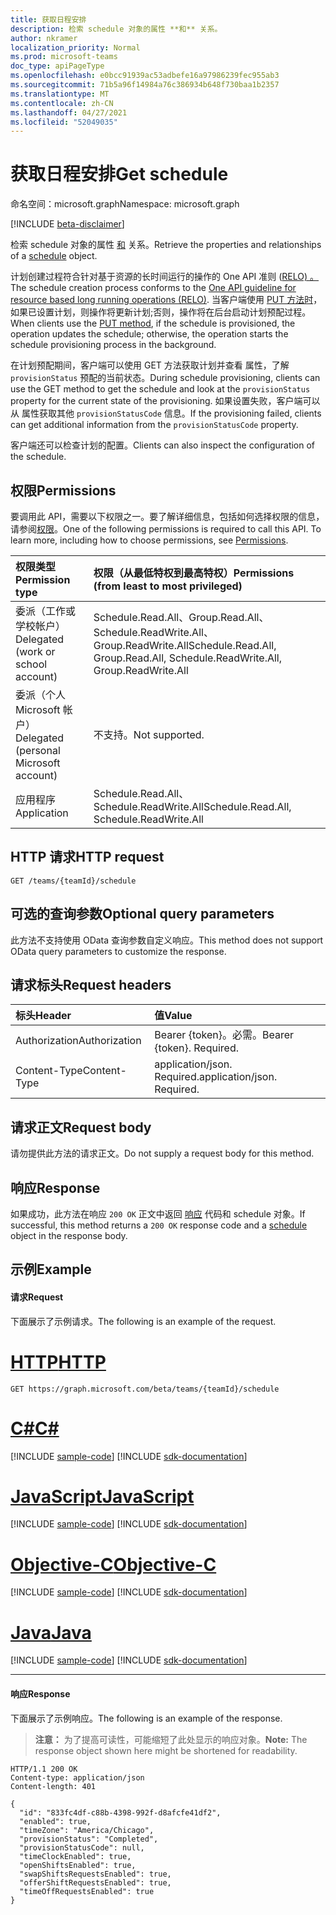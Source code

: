 ```yaml
---
title: 获取日程安排
description: 检索 schedule 对象的属性 **和** 关系。
author: nkramer
localization_priority: Normal
ms.prod: microsoft-teams
doc_type: apiPageType
ms.openlocfilehash: e0bcc91939ac53adbefe16a97986239fec955ab3
ms.sourcegitcommit: 71b5a96f14984a76c386934b648f730baa1b2357
ms.translationtype: MT
ms.contentlocale: zh-CN
ms.lasthandoff: 04/27/2021
ms.locfileid: "52049035"
---
```

# <a name="get-schedule"></a><span data-ttu-id="cb7d9-103">获取日程安排</span><span class="sxs-lookup"><span data-stu-id="cb7d9-103">Get schedule</span></span>

<span data-ttu-id="cb7d9-104">命名空间：microsoft.graph</span><span class="sxs-lookup"><span data-stu-id="cb7d9-104">Namespace: microsoft.graph</span></span>

[!INCLUDE [beta-disclaimer](../../includes/beta-disclaimer.md)]

<span data-ttu-id="cb7d9-105">检索 schedule 对象的属性 [和](../resources/schedule.md) 关系。</span><span class="sxs-lookup"><span data-stu-id="cb7d9-105">Retrieve the properties and relationships of a [schedule](../resources/schedule.md) object.</span></span>

<span data-ttu-id="cb7d9-106">计划创建过程符合针对基于资源的长时间运行的操作的 One API 准则 ([RELO) 。 ](https://github.com/Microsoft/api-guidelines/blob/master/Guidelines.md#131-resource-based-long-running-operations-relo)</span><span class="sxs-lookup"><span data-stu-id="cb7d9-106">The schedule creation process conforms to the [One API guideline for resource based long running operations (RELO)](https://github.com/Microsoft/api-guidelines/blob/master/Guidelines.md#131-resource-based-long-running-operations-relo).</span></span>
<span data-ttu-id="cb7d9-107">当客户端使用 [PUT 方法时](team-put-schedule.md)，如果已设置计划，则操作将更新计划;否则，操作将在后台启动计划预配过程。</span><span class="sxs-lookup"><span data-stu-id="cb7d9-107">When clients use the [PUT method](team-put-schedule.md), if the schedule is provisioned, the operation updates the schedule; otherwise, the operation starts the schedule provisioning process in the background.</span></span>

<span data-ttu-id="cb7d9-108">在计划预配期间，客户端可以使用 GET 方法获取计划并查看 属性，了解 `provisionStatus` 预配的当前状态。</span><span class="sxs-lookup"><span data-stu-id="cb7d9-108">During schedule provisioning, clients can use the GET method to get the schedule and look at the `provisionStatus` property for the current state of the provisioning.</span></span> <span data-ttu-id="cb7d9-109">如果设置失败，客户端可以从 属性获取其他 `provisionStatusCode` 信息。</span><span class="sxs-lookup"><span data-stu-id="cb7d9-109">If the provisioning failed, clients can get additional information from the `provisionStatusCode` property.</span></span>

<span data-ttu-id="cb7d9-110">客户端还可以检查计划的配置。</span><span class="sxs-lookup"><span data-stu-id="cb7d9-110">Clients can also inspect the configuration of the schedule.</span></span>

## <a name="permissions"></a><span data-ttu-id="cb7d9-111">权限</span><span class="sxs-lookup"><span data-stu-id="cb7d9-111">Permissions</span></span>

<span data-ttu-id="cb7d9-p103">要调用此 API，需要以下权限之一。要了解详细信息，包括如何选择权限的信息，请参阅[权限](/graph/permissions-reference)。</span><span class="sxs-lookup"><span data-stu-id="cb7d9-p103">One of the following permissions is required to call this API. To learn more, including how to choose permissions, see [Permissions](/graph/permissions-reference).</span></span>

|<span data-ttu-id="cb7d9-114">权限类型</span><span class="sxs-lookup"><span data-stu-id="cb7d9-114">Permission type</span></span>      | <span data-ttu-id="cb7d9-115">权限（从最低特权到最高特权）</span><span class="sxs-lookup"><span data-stu-id="cb7d9-115">Permissions (from least to most privileged)</span></span>              |
|:--------------------|:---------------------------------------------------------|
|<span data-ttu-id="cb7d9-116">委派（工作或学校帐户）</span><span class="sxs-lookup"><span data-stu-id="cb7d9-116">Delegated (work or school account)</span></span> | <span data-ttu-id="cb7d9-117">Schedule.Read.All、Group.Read.All、Schedule.ReadWrite.All、Group.ReadWrite.All</span><span class="sxs-lookup"><span data-stu-id="cb7d9-117">Schedule.Read.All, Group.Read.All, Schedule.ReadWrite.All, Group.ReadWrite.All</span></span>    |
|<span data-ttu-id="cb7d9-118">委派（个人 Microsoft 帐户）</span><span class="sxs-lookup"><span data-stu-id="cb7d9-118">Delegated (personal Microsoft account)</span></span> | <span data-ttu-id="cb7d9-119">不支持。</span><span class="sxs-lookup"><span data-stu-id="cb7d9-119">Not supported.</span></span>    |
|<span data-ttu-id="cb7d9-120">应用程序</span><span class="sxs-lookup"><span data-stu-id="cb7d9-120">Application</span></span> | <span data-ttu-id="cb7d9-121">Schedule.Read.All、Schedule.ReadWrite.All</span><span class="sxs-lookup"><span data-stu-id="cb7d9-121">Schedule.Read.All, Schedule.ReadWrite.All</span></span> |

## <a name="http-request"></a><span data-ttu-id="cb7d9-122">HTTP 请求</span><span class="sxs-lookup"><span data-stu-id="cb7d9-122">HTTP request</span></span>

<!-- { "blockType": "ignored" } -->

```http
GET /teams/{teamId}/schedule
```

## <a name="optional-query-parameters"></a><span data-ttu-id="cb7d9-123">可选的查询参数</span><span class="sxs-lookup"><span data-stu-id="cb7d9-123">Optional query parameters</span></span>

<span data-ttu-id="cb7d9-124">此方法不支持使用 OData 查询参数自定义响应。</span><span class="sxs-lookup"><span data-stu-id="cb7d9-124">This method does not support OData query parameters to customize the response.</span></span>

## <a name="request-headers"></a><span data-ttu-id="cb7d9-125">请求标头</span><span class="sxs-lookup"><span data-stu-id="cb7d9-125">Request headers</span></span>

| <span data-ttu-id="cb7d9-126">标头</span><span class="sxs-lookup"><span data-stu-id="cb7d9-126">Header</span></span>       | <span data-ttu-id="cb7d9-127">值</span><span class="sxs-lookup"><span data-stu-id="cb7d9-127">Value</span></span> |
|:---------------|:--------|
| <span data-ttu-id="cb7d9-128">Authorization</span><span class="sxs-lookup"><span data-stu-id="cb7d9-128">Authorization</span></span>  | <span data-ttu-id="cb7d9-p104">Bearer {token}。必需。</span><span class="sxs-lookup"><span data-stu-id="cb7d9-p104">Bearer {token}. Required.</span></span>  |
| <span data-ttu-id="cb7d9-131">Content-Type</span><span class="sxs-lookup"><span data-stu-id="cb7d9-131">Content-Type</span></span>  | <span data-ttu-id="cb7d9-p105">application/json. Required.</span><span class="sxs-lookup"><span data-stu-id="cb7d9-p105">application/json. Required.</span></span>  |

## <a name="request-body"></a><span data-ttu-id="cb7d9-134">请求正文</span><span class="sxs-lookup"><span data-stu-id="cb7d9-134">Request body</span></span>
<span data-ttu-id="cb7d9-135">请勿提供此方法的请求正文。</span><span class="sxs-lookup"><span data-stu-id="cb7d9-135">Do not supply a request body for this method.</span></span>

## <a name="response"></a><span data-ttu-id="cb7d9-136">响应</span><span class="sxs-lookup"><span data-stu-id="cb7d9-136">Response</span></span>

<span data-ttu-id="cb7d9-137">如果成功，此方法在响应 `200 OK` 正文中返回 [响应](../resources/schedule.md) 代码和 schedule 对象。</span><span class="sxs-lookup"><span data-stu-id="cb7d9-137">If successful, this method returns a `200 OK` response code and a [schedule](../resources/schedule.md) object in the response body.</span></span>

## <a name="example"></a><span data-ttu-id="cb7d9-138">示例</span><span class="sxs-lookup"><span data-stu-id="cb7d9-138">Example</span></span>

#### <a name="request"></a><span data-ttu-id="cb7d9-139">请求</span><span class="sxs-lookup"><span data-stu-id="cb7d9-139">Request</span></span>

<span data-ttu-id="cb7d9-140">下面展示了示例请求。</span><span class="sxs-lookup"><span data-stu-id="cb7d9-140">The following is an example of the request.</span></span>

# <a name="http"></a>[<span data-ttu-id="cb7d9-141">HTTP</span><span class="sxs-lookup"><span data-stu-id="cb7d9-141">HTTP</span></span>](#tab/http)
<!-- {
  "blockType": "request",
  "name": "schedule-get"
}-->
```msgraph-interactive
GET https://graph.microsoft.com/beta/teams/{teamId}/schedule
```
# <a name="c"></a>[<span data-ttu-id="cb7d9-142">C#</span><span class="sxs-lookup"><span data-stu-id="cb7d9-142">C#</span></span>](#tab/csharp)
[!INCLUDE [sample-code](../includes/snippets/csharp/schedule-get-csharp-snippets.md)]
[!INCLUDE [sdk-documentation](../includes/snippets/snippets-sdk-documentation-link.md)]

# <a name="javascript"></a>[<span data-ttu-id="cb7d9-143">JavaScript</span><span class="sxs-lookup"><span data-stu-id="cb7d9-143">JavaScript</span></span>](#tab/javascript)
[!INCLUDE [sample-code](../includes/snippets/javascript/schedule-get-javascript-snippets.md)]
[!INCLUDE [sdk-documentation](../includes/snippets/snippets-sdk-documentation-link.md)]

# <a name="objective-c"></a>[<span data-ttu-id="cb7d9-144">Objective-C</span><span class="sxs-lookup"><span data-stu-id="cb7d9-144">Objective-C</span></span>](#tab/objc)
[!INCLUDE [sample-code](../includes/snippets/objc/schedule-get-objc-snippets.md)]
[!INCLUDE [sdk-documentation](../includes/snippets/snippets-sdk-documentation-link.md)]

# <a name="java"></a>[<span data-ttu-id="cb7d9-145">Java</span><span class="sxs-lookup"><span data-stu-id="cb7d9-145">Java</span></span>](#tab/java)
[!INCLUDE [sample-code](../includes/snippets/java/schedule-get-java-snippets.md)]
[!INCLUDE [sdk-documentation](../includes/snippets/snippets-sdk-documentation-link.md)]

---


#### <a name="response"></a><span data-ttu-id="cb7d9-146">响应</span><span class="sxs-lookup"><span data-stu-id="cb7d9-146">Response</span></span>

<span data-ttu-id="cb7d9-147">下面展示了示例响应。</span><span class="sxs-lookup"><span data-stu-id="cb7d9-147">The following is an example of the response.</span></span> 

><span data-ttu-id="cb7d9-148">**注意：** 为了提高可读性，可能缩短了此处显示的响应对象。</span><span class="sxs-lookup"><span data-stu-id="cb7d9-148">**Note:** The response object shown here might be shortened for readability.</span></span>
<!-- {
  "blockType": "response",
  "truncated": true,
  "@odata.type": "microsoft.graph.schedule"
} -->

```http
HTTP/1.1 200 OK
Content-type: application/json
Content-length: 401

{
  "id": "833fc4df-c88b-4398-992f-d8afcfe41df2",
  "enabled": true,
  "timeZone": "America/Chicago",
  "provisionStatus": "Completed",
  "provisionStatusCode": null,
  "timeClockEnabled": true,
  "openShiftsEnabled": true,
  "swapShiftsRequestsEnabled": true,
  "offerShiftRequestsEnabled": true,
  "timeOffRequestsEnabled": true
}
```

<!-- uuid: 8fcb5dbc-d5aa-4681-8e31-b001d5168d79
2015-10-25 14:57:30 UTC -->
<!--
{
  "type": "#page.annotation",
  "description": "Get the schedule",
  "keywords": "",
  "section": "documentation",
  "tocPath": "",
  "suppressions": [
  ]
}
-->


